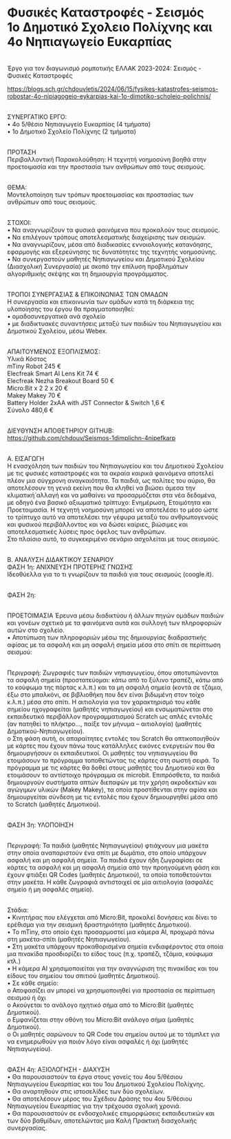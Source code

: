 # Φυσικές Καταστροφές - Σεισμός<br>1ο Δημοτικό Σχολειο Πολίχνης και 4ο Νηπιαγωγείο Ευκαρπίας<BR>
<BR>Έργο για τον διαγωνισμό ρομποτικής ΕΛΛΑΚ 2023-2024: Σεισμός - Φυσικές Καταστροφές

https://blogs.sch.gr/chdouvletis/2024/06/15/fysikes-katastrofes-seismos-robostar-4o-nipiagogeio-eykarpias-kai-1o-dimotiko-scholeio-polichnis/

<BR>ΣΥΝΕΡΓΑΤΙΚΟ ΕΡΓΟ:
<BR>•	4ο 5/θέσιο Νηπιαγωγείο Ευκαρπίας (4 τμήματα)
<BR>•	1ο Δημοτικό Σχολείο Πολίχνης (2 τμήματα)

<BR>ΠΡΟΤΑΣΗ 
<BR>Περιβαλλοντική Παρακολούθηση: Η τεχνητή νοημοσύνη βοηθά στην προετοιμασία και την προστασία των ανθρώπων από τους σεισμούς.

<BR>ΘΕΜΑ: 
<BR>Μοντελοποίηση των τρόπων προετοιμασίας και προστασίας των ανθρώπων από τους σεισμούς.

<BR>ΣΤΟΧΟΙ:
<BR>•	Να αναγνωρίζουν τα φυσικά φαινόμενα που προκαλούν τους σεισμούς.
<BR>•	Να επιλέγουν τρόπους αποτελεσματικής διαχείρισης των σεισμών.
<BR>•	Να αναγνωρίζουν, μέσα από διαδικασίες εννοιολογικής κατανόησης, εφαρμογής και εξερεύνησης τις δυνατότητες της τεχνητής νοημοσύνης.
<BR>•	Να συνεργαστούν μαθητές Νηπιαγωγείου και Δημοτικού Σχολείου (Διασχολική Συνεργασία) με σκοπό την επίλυση προβλημάτων αλγοριθμικής σκέψης και τη δημιουργία προγράμματος. 

<BR>ΤΡΟΠΟΙ ΣΥΝΕΡΓΑΣΙΑΣ & ΕΠΙΚΟΙΝΩΝΙΑΣ ΤΩΝ ΟΜΑΔΩΝ
<BR>Η συνεργασία και επικοινωνία των ομάδων κατά τη διάρκεια της υλοποίησης του έργου θα πραγματοποιηθεί:
<BR>•	ομαδοσυνεργατικά ανά σχολείο
<BR>•	με διαδικτυακές συναντήσεις μεταξύ των παιδιών του Νηπιαγωγείου και Δημοτικού Σχολείου, μέσω Webex.

<BR>ΑΠΑΙΤΟΥΜΕΝΟΣ ΕΞΟΠΛΙΣΜΟΣ:
<BR>Υλικά	Κόστος
<BR>mTiny Robot	245 €
<BR>Elecfreak Smart AI Lens Kit	74 €
<BR>Elecfreak Nezha Breakout Board	50 €
<BR>Micro:Bit x 2 	2 x 20 €
<BR>Makey Makey	70 €
<BR>Battery Holder 2xAA with JST Connector & Switch	1,6 €
<BR>Σύνολο	480,6 €

<BR>ΔΙΕΥΘΥΝΣΗ ΑΠΟΘΕΤΗΡΙΟΥ GITHUB:
<BR>https://github.com/chdouv/Seismos-1dimplichn-4nipefkarp

<BR>Α. ΕΙΣΑΓΩΓΗ
<BR>Η ενασχόληση των παιδιών του Νηπιαγωγείου και του Δημοτικού Σχολείου με τις φυσικές καταστροφές και τα ακραία καιρικά φαινόμενα αποτελεί πλέον μια σύγχρονη αναγκαιότητα. Τα παιδιά, ως πολίτες του αύριο, θα αποτελέσουν τη γενιά εκείνη που θα κληθεί να βιώσει άμεσα την κλιματική́ αλλαγή και να μαθαίνει να προσαρμόζεται στα νέα δεδομένα, με οδηγό ένα βασικό αξιωματικό τρίπτυχο: Ενημέρωση, Ετοιμότητα και Προετοιμασία. Η τεχνητή νοημοσύνη μπορεί να αποτελέσει το μέσο ώστε το τρίπτυχο αυτό να αποτελέσει την γέφυρα μεταξύ του ανθρωπογενούς και φυσικού περιβάλλοντος και να δώσει καίριες, βιώσιμες και αποτελεσματικές λύσεις προς όφελος των ανθρώπων.
<BR>Στο πλαίσιο αυτό, το συγκεκριμένο σενάριο ασχολείται με τους σεισμούς.

<BR>Β. ΑΝΑΛΥΣΗ ΔΙΔΑΚΤΙΚΟΥ ΣΕΝΑΡΙΟΥ
<BR>ΦΑΣΗ 1η: ΑΝΙΧΝΕΥΣΗ ΠΡΟΤΕΡΗΣ ΓΝΩΣΗΣ 
<BR>Ιδεοθύελλα για το τι γνωρίζουν τα παιδιά για τους σεισμούς (coogle.it). 

<BR>ΦΑΣΗ 2η: 

<BR>ΠΡΟΕΤΟΙΜΑΣΙΑ
Έρευνα μέσω διαδικτύου ή άλλων πηγών ομάδων παιδιών και γονέων σχετικά με τα φαινόμενα αυτά και συλλογή των πληροφοριών αυτών στο σχολείο.
<BR>•	Αποτύπωση των πληροφοριών μέσω της δημιουργίας διαδραστικής αφίσας με τα ασφαλή και μη ασφαλή σημεία μέσα στο σπίτι σε περίπτωση σεισμού:

<BR>Περιγραφή: Ζωγραφιές των παιδιών νηπιαγωγείου, όπου αποτυπώνονται τα ασφαλή σημεία (προστατεύομαι: κάτω από το ξύλινο τραπέζι, κάτω από το κούφωμα της πόρτας κ.λ.π.) και τα μη ασφαλή σημεία (κοντά σε τζάμια, έξω στο μπαλκόνι, σε βιβλιοθήκη που δεν είναι βιδωμένη στον τοίχο κ.λ.π.) μέσα στο σπίτι.
Η αιτιολογία για τον χαρακτηρισμό του κάθε σημείου ηχογραφείται (μαθητές νηπιαγωγείου) και ενσωματώνεται στο εκπαιδευτικό περιβάλλον προγραμματισμού Scratch ως απλές εντολές (αν πατηθεί το πλήκτρο…, παίξε τον μήνυμα – αιτιολογία) (μαθητές Δημοτικού-Νηπιαγωγείου).
<BR>o	Στη φάση αυτή, οι απαραίτητες εντολές του Scratch θα οπτικοποιηθούν με κάρτες που έχουν πάνω τους κατάλληλες εικόνες ενεργειών που θα δημιουργήσουν οι εκπαιδευτικοί. Οι μαθητές του νηπιαγωγείου θα ετοιμάσουν το πρόγραμμα τοποθετώντας τις κάρτες στη σωστή σειρά. Το πρόγραμμα με τις κάρτες θα δοθεί στους μαθητές του Δημοτικού και θα ετοιμάσουν το αντίστοιχο πρόγραμμα σε microbit.
Επιπρόσθετα, τα παιδιά δημιουργούν συστήματα απτών διεπαφών με την χρήση ακροδεκτών και αγώγιμων υλικών (Makey Makey), τα οποία προστίθενται στην αφίσα και δημιουργείται σύνδεση με τις εντολές που έχουν δημιουργηθεί μέσα από το Scratch (μαθητές Δημοτικού).

<BR>ΦΑΣΗ 3η: ΥΛΟΠΟΙΗΣΗ

<BR>Περιγραφή: Τα παιδιά (μαθητές Νηπιαγωγείου) φτιάχνουν μια μακέτα στην οποία αναπαριστούν ένα σπίτι με δωμάτια, στο οποίο υπάρχουν ασφαλή και μη ασφαλή σημεία. Τα παιδιά έχουν ήδη ζωγραφίσει σε κάρτες τα ασφαλή και μη ασφαλή σημεία από την προηγούμενη φάση και έχουν φτιάξει QR Codes (μαθητές Δημοτικού), τα οποία τοποθετούνται στην μακέτα. Η κάθε ζωγραφιά αντιστοιχεί σε μία αιτιολογία (ασφαλές σημείο ή μη ασφαλές σημείο). 

<BR>Στάδια:
<BR>•	Κινητήρας που ελέγχεται από Micro:Bit, προκαλεί δονήσεις και δίνει το ερέθισμα για την σεισμική δραστηριότητα (μαθητές Δημοτικού).
<BR>•	Το mTiny, στο οποίο έχει προσαρμοστεί μια κάμερα Al, προχωρά πάνω στη  μακέτα-σπίτι (μαθητές Νηπιαγωγείου).
<BR>•	Στη μακέτα υπάρχουν προκαθορισμένα σημεία ενδιαφέροντος στα οποία μια πινακίδα προσδιορίζει το είδος τους (π.χ. τραπέζι, τζάμια, κούφωμα κτλ.)
<BR>•	Η κάμερα ΑΙ χρησιμοποιείται για την αναγνώριση της πινακίδας και του είδους του σημείου του σπιτιού (μαθητές Δημοτικού).
<BR>•	Σε κάθε σημείο:
<BR>o	Αποφασίζει αν μπορεί να χρησιμοποιηθεί για προστασία σε περίπτωση σεισμού ή όχι
<BR>o	Ακούγεται το ανάλογο ηχητικό σήμα από το Micro:Bit (μαθητές Δημοτικού).
<BR>o	Εμφανίζεται στην οθόνη του Micro:Bit ανάλογο σήμα (μαθητές Δημοτικού).
<BR>o	Οι μαθητές σαρώνουν το QR Code του σημείου αυτού με το τάμπλετ για να ενημερωθούν για ποιόν λόγο είναι ασφαλές ή όχι (μαθητές Νηπιαγωγείου).

<BR>ΦΑΣΗ 4η: ΑΞΙΟΛΟΓΗΣΗ - ΔΙΑΧΥΣΗ
<BR>•	Θα παρουσιαστούν τα έργα στους γονείς του 4ου 5/θέσιου Νηπιαγωγείου Ευκαρπίας και του 1ου Δημοτικού Σχολείου Πολίχνης.
<BR>•	Θα αναρτηθούν στις ιστοσελίδες των δύο σχολείων.
<BR>•	Θα αποτελέσουν μέρος του Σχέδιου Δράσης του 4ου 5/θέσιου Νηπιαγωγείου Ευκαρπίας για την τρέχουσα σχολική χρονιά.
<BR>•	Θα παρουσιαστούν σε ενδοσχολικές επιμορφώσεις εκπαιδευτικών και των δύο βαθμίδων, αποτελώντας μια Καλή Πρακτική διασχολικής συνεργασίας.
